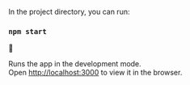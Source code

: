 In the project directory, you can run:

### `npm start`

🖖

Runs the app in the development mode.<br />
Open [http://localhost:3000](http://localhost:3000) to view it in the browser.

